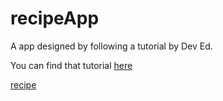# recipeApp

A app designed by following a tutorial by Dev Ed. 

You can find that tutorial [here](https://www.youtube.com/watch?v=U9T6YkEDkMo) 

[recipe](./screenshots/recipe.png) 